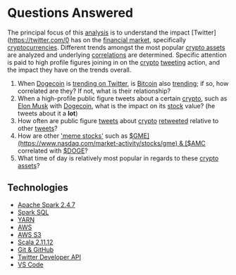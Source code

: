# Questions Answered

The principal focus of this [analysis](https://www.tableau.com/learn/articles/big-data-analytics) is to understand the impact [Twitter](https://twitter.com/0 has on the [financial market](https://en.wikipedia.org/wiki/Financial_market), specifically [cryptocurrencies](https://en.wikipedia.org/wiki/Cryptocurrency). Different trends amongst the most popular [crypto assets](https://en.wikipedia.org/wiki/Cryptocurrency) are analyzed and underlying [correlations](https://www.investopedia.com/terms/c/correlation.asp) are determined. Specific attention is paid to high profile figures joining in on the [crypto](https://en.wikipedia.org/wiki/Cryptocurrency) [tweeting](https://twitter.com/) action, and the impact they have on the trends overall.

1. When [Dogecoin](https://en.wikipedia.org/wiki/Dogecoin) is [trending on Twitter](https://twitter.com/explore/tabs/trending), is [Bitcoin](https://en.wikipedia.org/wiki/Bitcoin) also [trending](https://twitter.com/explore/tabs/trending); if so, how correlated are they? If not, what is their relationship?
2. When a high-profile public figure tweets about a certain [crypto](https://en.wikipedia.org/wiki/Cryptocurrency), such as [Elon Musk](https://www.tesla.com/elon-musk) with [Dogecoin](https://en.wikipedia.org/wiki/Dogecoin), what is the impact on its [stock](https://www.nasdaq.com/) value? (he tweets about it a **lot**)
3. How often are public figure [tweets](https://twitter.com/) about [crypto](https://en.wikipedia.org/wiki/Cryptocurrency) [retweeted](https://twitter.com/) relative to other [tweets](https://twitter.com/)?
4. How are other ['meme stocks'](https://en.wikipedia.org/wiki/Meme_stock) such as [$GME](https://www.nasdaq.com/market-activity/stocks/gme) & [$AMC](https://www.nasdaq.com/market-activity/stocks/amc) correlated with [$DOGE](https://en.wikipedia.org/wiki/Dogecoin)?
5. What time of day is relatively most popular in regards to these [crypto assets](https://en.wikipedia.org/wiki/Cryptocurrency)?

## Technologies

- [Apache Spark 2.4.7](https://spark.apache.org/)
- [Spark SQL](https://spark.apache.org/sql/)
- [YARN](https://hadoop.apache.org/docs/stable/hadoop-yarn/hadoop-yarn-site/YARN.html)
- [AWS](https://aws.amazon.com/)
- [AWS S3](https://aws.amazon.com/s3/)
- [Scala 2.11.12](https://www.scala-lang.org/)
- [Git & GitHub](https://git-scm.com/)
- [Twitter Developer API](https://developer.twitter.com/en)
- [VS Code](https://code.visualstudio.com/)
